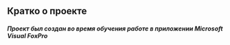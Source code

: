 ## Кратко о проекте
##### Проект был создан во время обучения работе в приложении Microsoft Visual FoxPro

